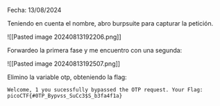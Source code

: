 Fecha: 13/08/2024

Teniendo en cuenta el nombre, abro burpsuite para capturar la petición. 


![[Pasted image 20240813192206.png]]

Forwardeo la primera fase y me encuentro con una segunda:

![[Pasted image 20240813192507.png]]


Elimino la variable otp, obteniendo la flag: 
```
Welcome, 1 you sucessfully bypassed the OTP request. Your Flag: picoCTF{#0TP_Bypvss_SuCc3$S_b3fa4f1a}
```
